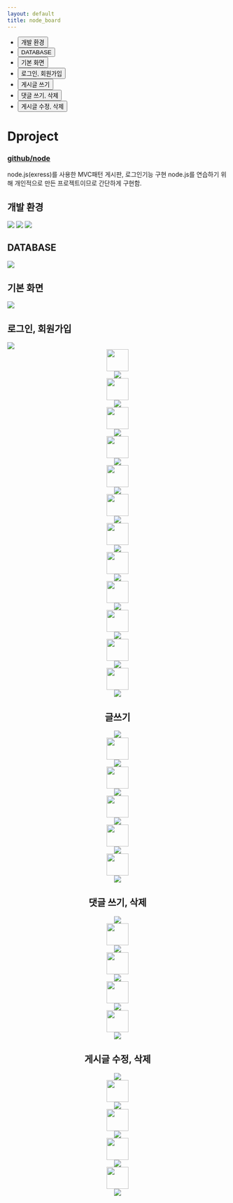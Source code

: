 ```yaml
---
layout: default
title: node_board
---
```


  <div class="floating-menu">
        <ul>
            <li class="m" id="m3">  <button  onclick="fnMove('1')">개발 환경</button></li>
            <li class="m" id="m3">  <button onclick="fnMove('2')">DATABASE</button></li>
            <li class="m" id="m3">  <button onclick="fnMove('3')">기본 화면</button></li>
            <li class="m" id="m3">  <button  onclick="fnMove('4')">로그인, 회원가입</button></li>
            <li class="m" id="m3">  <button onclick="fnMove('5')">게시글 쓰기</button></li>
            <li class="m" id="m3">  <button onclick="fnMove('6')">댓글 쓰기, 삭제</button></li>
            <li class="m" id="m3">  <button  onclick="fnMove('7')">게시글 수정, 삭제</button></li>
        </ul>
    </div>

<h1>Dproject</h1>
<h3><a href="https://github.com/parknnna/nodeJS">github/node</a></h3>
<p class="message">
node.js(exress)를 사용한 MVC패턴 게시판, 로그인기능 구현
node.js를 연습하기 위해 개인적으로 만든 프로젝트이므로 간단하게 구현함.
</p>
  <div id="div1">
  <h2>개발 환경</h2>
  <img src="../public/node_board/q1.JPG">
  <img src="../public/node_board/q2.JPG">
  <img src="../public/node_board/q3.JPG">
  </div>


  <div id="div2">
  <h2>DATABASE</h2>
  <img src="../public/node_board/erd.PNG">
  </div>


  <div id="div3">
  <h2>기본 화면</h2>
    <img src="../public/node_board/1.png">
  </div>
  <div id="div4">
  <h2>로그인, 회원가입</h2>
    <img src="../public/node_board/2.png">
    <div align="center"><img src="../public/node_board/qq.jpg" width="50" height="50"><div>
    <img src="../public/node_board/3.png">
    <div align="center"><img src="../public/node_board/qq.jpg" width="50" height="50"><div>
    <img src="../public/node_board/4.png">
    <div align="center"><img src="../public/node_board/qq.jpg" width="50" height="50"><div>
    <img src="../public/node_board/5.png">
    <div align="center"><img src="../public/node_board/qq.jpg" width="50" height="50"><div>
    <img src="../public/node_board/6.png">
    <div align="center"><img src="../public/node_board/qq.jpg" width="50" height="50"><div>
    <img src="../public/node_board/7.png">
    <div align="center"><img src="../public/node_board/qq.jpg" width="50" height="50"><div>
    <img src="../public/node_board/8.png">
    <div align="center"><img src="../public/node_board/qq.jpg" width="50" height="50"><div>
    <img src="../public/node_board/9.png">
    <div align="center"><img src="../public/node_board/qq.jpg" width="50" height="50"><div>
    <img src="../public/node_board/10.png">
    <div align="center"><img src="../public/node_board/qq.jpg" width="50" height="50"><div>
    <img src="../public/node_board/11.png">
    <div align="center"><img src="../public/node_board/qq.jpg" width="50" height="50"><div>
    <img src="../public/node_board/12.png">
    <div align="center"><img src="../public/node_board/qq.jpg" width="50" height="50"><div>
    <img src="../public/node_board/13.png">
    <div align="center"><img src="../public/node_board/qq.jpg" width="50" height="50"><div>
    <img src="../public/node_board/14.png">
  </div>
  <div id="div5">
    <h2>글쓰기</h2>
    <img src="../public/node_board/15.png">
    <div align="center"><img src="../public/node_board/qq.jpg" width="50" height="50"><div>
    <img src="../public/node_board/16.png">
    <div align="center"><img src="../public/node_board/qq.jpg" width="50" height="50"><div>
    <img src="../public/node_board/17.png">
    <div align="center"><img src="../public/node_board/qq.jpg" width="50" height="50"><div>
    <img src="../public/node_board/18.png">
    <div align="center"><img src="../public/node_board/qq.jpg" width="50" height="50"><div>
    <img src="../public/node_board/19.png">
    <div align="center"><img src="../public/node_board/qq.jpg" width="50" height="50"><div>
    <img src="../public/node_board/20.png">
  </div>
  <div id="div6">
  <h2>댓글 쓰기, 삭제</h2>
    <img src="../public/node_board/21.png">
    <div align="center"><img src="../public/node_board/qq.jpg" width="50" height="50"><div>
    <img src="../public/node_board/22.png">
    <div align="center"><img src="../public/node_board/qq.jpg" width="50" height="50"><div>
    <img src="../public/node_board/23.png">
    <div align="center"><img src="../public/node_board/qq.jpg" width="50" height="50"><div>
    <img src="../public/node_board/24.png">
    <div align="center"><img src="../public/node_board/qq.jpg" width="50" height="50"><div>
    <img src="../public/node_board/25.png">
  </div>
  <div id="div7">
  <h2>게시글 수정, 삭제</h2>
    <img src="../public/node_board/26.png">
    <div align="center"><img src="../public/node_board/qq.jpg" width="50" height="50"><div>
    <img src="../public/node_board/27.png">
    <div align="center"><img src="../public/node_board/qq.jpg" width="50" height="50"><div>
    <img src="../public/node_board/28.png">
    <div align="center"><img src="../public/node_board/qq.jpg" width="50" height="50"><div>
    <img src="../public/node_board/29.png">
    <div align="center"><img src="../public/node_board/qq.jpg" width="50" height="50"><div>
    <img src="../public/node_board/30.png">
  </div>

